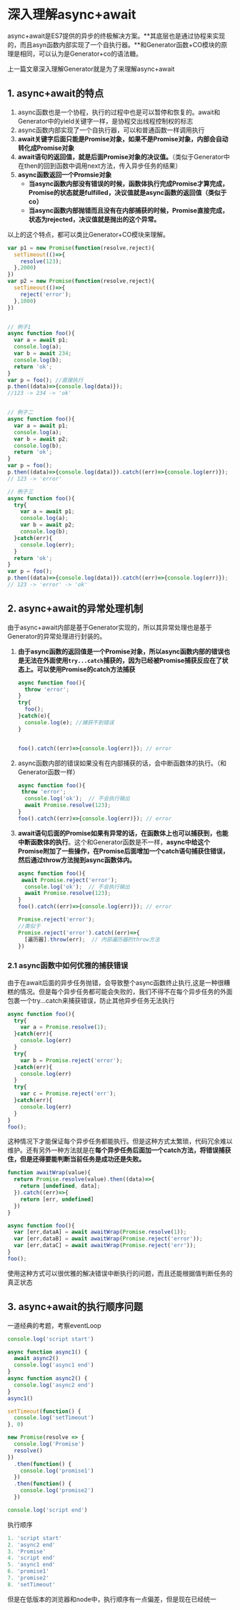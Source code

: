 # 深入理解async+await

async+await是ES7提供的异步的终极解决方案。**其底层也是通过协程来实现的，而且asyn函数内部实现了一个自执行器。**和Generator函数+CO模块的原理是相同，可以认为是Generator+co的语法糖。

上一篇文章深入理解Generator就是为了来理解async+await

## 1. async+await的特点

1. async函数也是一个协程，执行的过程中也是可以暂停和恢复的。await和Generator中的yield关键字一样，是协程交出线程控制权的标志
2. async函数内部实现了一个自执行器，可以和普通函数一样调用执行
3. **await关键字后面只能是Promise对象，如果不是Promise对象，内部会自动转化成Promise对象**
4. **await语句的返回值，就是后面Promise对象的决议值。**（类似于Generator中在then的回到函数中调用next方法，传入异步任务的结果）
5. **async函数返回一个Promsie对象**
   - **当async函数内部没有错误的时候，函数体执行完成Promise才算完成，Promise的状态就是fulfilled，决议值就是async函数的返回值（类似于co）**
   - **当async函数内部抛错而且没有在内部捕获的时候，Promise直接完成，状态为rejected，决议值就是抛出的这个异常。**

以上的这个特点，都可以类比Generator+CO模块来理解。

```js
var p1 = new Promise(function(resolve,reject){
  setTimeout(()=>{
    resolve(123);
  },2000)
})
var p2 = new Promise(function(resolve,reject){
  setTimeout(()=>{
    reject('error');
  },1000)
})


// 例子1
async function foo(){
  var a = await p1;
  console.log(a);
  var b = await 234;
  console.log(b);
  return 'ok';
}
var p = foo(); //直接执行
p.then((data)=>{console.log(data)});
//123 -> 234 -> 'ok'


// 例子二
async function foo(){
  var a = await p1;
  console.log(a);
  var b = await p2;
  console.log(b);
  return 'ok';
}
var p = foo(); 
p.then((data)=>{console.log(data)}).catch((err)=>{console.log(err)});
// 123 -> 'error'

// 例子三
async function foo(){
  try{
    var a = await p1;
  	console.log(a);
  	var b = await p2;
  	console.log(b);
  }catch(err){
    console.log(err);
  }
  return 'ok';
}
var p = foo(); 
p.then((data)=>{console.log(data)}).catch((err)=>{console.log(err)});
// 123 -> 'error' -> 'ok'
```

## 2. async+await的异常处理机制

由于async+await内部是基于Generator实现的，所以其异常处理也是基于Generator的异常处理进行封装的。

1. **由于async函数的返回值是一个Promise对象，所以async函数内部的错误也是无法在外面使用`try...catch`捕获的，因为已经被Promise捕获反应在了状态上。可以使用Promise的catch方法捕获**

   ```js
   async function foo(){
     throw 'error';
   }
   try{
     foo();
   }catch(e){
     console.log(e); //捕获不到错误
   }
   
   
   foo().catch((err)=>{console.log(err)}); // error
   ```

2. async函数内部的错误如果没有在内部捕获的话，会中断函数体的执行。（和Generator函数一样）

   ```js
   async function foo(){
   	throw 'error';
     console.log('ok');  // 不会执行输出
     await Promise.resolve(123);
   }
   foo().catch((err)=>{console.log(err)}); // error
   ```

3. **await语句后面的Promise如果有异常的话，在函数体上也可以捕获到，也能中断函数体的执行**。这个和Generator函数是不一样，**async中给这个Promise附加了一些操作，在Promise后面增加一个catch语句捕获住错误，然后通过throw方法抛到async函数体内。**

   ```js
   async function foo(){
   	await Promise.reject('error');
     console.log('ok');  // 不会执行输出
     await Promise.resolve(123);
   }
   foo().catch((err)=>{console.log(err)}); // error
   
   Promise.reject('error');
   //类似于
   Promise.reject('error').catch((err)=>{
     [遍历器].throw(err);  // 内部遍历器的throw方法
   })
   ```

### 2.1 async函数中如何优雅的捕获错误

由于在await后面的异步任务抛错，会导致整个async函数终止执行,这是一种很糟糕的情况。但是每个异步任务都可能会失败的，我们不得不在每个异步任务的外面包裹一个try...catch来捕获错误，防止其他异步任务无法执行

```js
async function foo(){
  try{
    var a = Promise.resolve(1);
  }catch(err){
    console.log(err)
  }
  try{
    var b = Promise.reject('error');
  }catch(err){
    console.log(err)
  }
  try{
    var c = Promise.reject('err');
  }catch(err){
    console.log(err)
  }
}
foo();
```

这种情况下才能保证每个异步任务都能执行。但是这种方式太繁琐，代码冗余难以维护。还有另外一种方法就是在**每个异步任务后面加一个catch方法，将错误捕获住，但是还得要能判断当前任务是成功还是失败。**

```js
function awaitWrap(value){
  return Promise.resolve(value).then((data)=>{
    return [undefined, data];
  }).catch((err)=>{
    return [err, undefined]
  })
}

async function foo(){
  var [err,dataA] = await awaitWrap(Promise.resolve(1));
  var [err,dataB] = await awaitWrap(Promise.reject('error'));
  var [err,dataC] = await awaitWrap(Promise.reject('err'));
}
foo();
```

使用这种方式可以很优雅的解决错误中断执行的问题，而且还能根据值判断任务的真正状态

## 3. async+await的执行顺序问题

一道经典的考题，考察eventLoop

```js
console.log('script start')

async function async1() {
  await async2()
  console.log('async1 end')
}
async function async2() {
  console.log('async2 end')
}
async1()

setTimeout(function() {
  console.log('setTimeout')
}, 0)

new Promise(resolve => {
  console.log('Promise')
  resolve()
})
  .then(function() {
    console.log('promise1')
  })
  .then(function() {
    console.log('promise2')
  })

console.log('script end')
```

执行顺序

```js
1. 'script start'
2. 'async2 end'
3. 'Promise'
4. 'script end'
5. 'async1 end'
6. 'promise1'
7. 'promise2'
8. 'setTimeout'
```

但是在低版本的浏览器和node中，执行顺序有一点偏差，但是现在已经统一